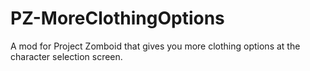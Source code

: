 # PZ-MoreClothingOptions
A mod for Project Zomboid that gives you more clothing options at the character selection screen.
